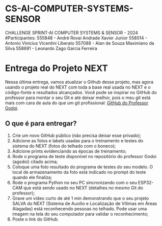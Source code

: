 # CS-AI-COMPUTER-SYSTEMS-SENSOR
CHALLENGE SPRINT-AI COMPUTER SYSTEMS &amp; SENSOR - 2024
#Participantes:
555848 - André Rovai Andrade Xavier Junior
558014 - Antonio Vinicius Vicentini Liberato
557088 - Alan de Souza Maximiano da Silva
558691 - Leonardo Zago Garcia Ferreira

# Entrega do Projeto NEXT

Nessa última entrega, vamos atualizar o Github desse projeto, mas agora usando o projeto real do NEXT com toda a base real usada no NEXT e o código-fonte e resultados alcançados. Você pode se inspirar no GitHub do professor para montar o seu Git e até deixar melhor, pois o meu git está mais com cara de aula do que um git profissional: [GitHub do Professor Godoi](https://github.com/agodoi/detectorObjetos).

## O que é para entregar?

1. Crie um novo GitHub público (não precisa deixar esse privado);
2. Adicione as fotos e labels usadas para o treinamento e testes do sistema do NEXT (fotos do telhado com o boneco);
3. Adicione prints evidenciando as épocas de treinamento;
4. Rode o programa de teste disponível no repositório do professor Godoi (agodoi) citado acima;
5. Coloque uma foto resultado do programa de testes do seu modelo. O local de armazenamento da foto está indicado no prompt do teste quando ele finaliza;
6. Rode o programa Python no seu PC sincronizando com o seu ESP32-CAM que está sendo usado no NEXT (detalhes no mesmo Git do professor);
7. Grave um vídeo curto de até 1 min demonstrando que o seu projeto SALVA do NEXT (Sistema de Auxílio e Localização de Vítimas em Áreas Alagadas) está reconhecendo pessoas no telhado. Pode usar uma imagem na tela do seu computador para validar o reconhecimento;
8. Poste o link do GitHub.
